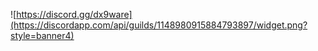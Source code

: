 ![https://discord.gg/dx9ware](https://discordapp.com/api/guilds/1148980915884793897/widget.png?style=banner4)
